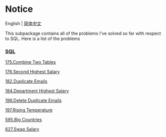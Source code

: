 # Notice
English | [简体中文](https://github.com/cartoonYu/LeetCodeSolution/blob/master/src/main/java/org/LeetcodeSolution/SQL/README-ZN.md)

This subpackage contains all of the problems I've solved so far with respect to SQL. Here is a list of the problems

### [SQL](https://github.com/cartoonYu/LeetCodeSolution/blob/master/src/main/java/org/LeetcodeSolution/SQL)
[175.Combine Two Tables](https://github.com/cartoonYu/LeetCodeSolution/blob/master/src/main/java/org/LeetcodeSolution/SQL/Solution175.java)

[176.Second Highest Salary](https://github.com/cartoonYu/LeetCodeSolution/blob/master/src/main/java/org/LeetcodeSolution/SQL/Solution176.java)

[182.Duplicate Emails](https://github.com/cartoonYu/LeetCodeSolution/blob/master/src/main/java/org/LeetcodeSolution/SQL/Solution182.java)

[184.Department Highest Salary](https://github.com/cartoonYu/LeetCodeSolution/blob/master/src/main/java/org/LeetcodeSolution/SQL/Solution184.java)

[196.Delete Duplicate Emails](https://github.com/cartoonYu/LeetCodeSolution/blob/master/src/main/java/org/LeetcodeSolution/SQL/Solution196.java)

[197.Rising Temperature](https://github.com/cartoonYu/LeetCodeSolution/blob/master/src/main/java/org/LeetcodeSolution/SQL/Solution197.java)

[595.Big Countries](https://github.com/cartoonYu/LeetCodeSolution/blob/master/src/main/java/org/LeetcodeSolution/SQL/Solution595.java)

[627.Swap Salary](https://github.com/cartoonYu/LeetCodeSolution/blob/master/src/main/java/org/LeetcodeSolution/SQL/Solution627.java)